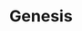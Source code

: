 ---
title: "Genesis"
summary: "Formed at Charterhouse School, Godalming, Surrey, South East England, UK in 1967, Genesis are among the top 30 highest-selling recording artists of all time. Their early work is characterized by complex song structures, elaborate instrumentation and the theatrical antics of founder member and vocalist , who left the band August 15, 1975. Unable to find a suitable replacement, it was drummer who assumed lead vocal duties. This change, as well as the departure of guitarist , two years later, saw the remaining three members move into more accessible pop-based music. This change in style resulted in a huge growth in Genesis' popularity throughout the 1980s and early 1990s. In 1996 Phil Collins left to concentrate on his solo work and other projects, leaving erstwhile bandmates Mike Rutherford and Tony Banks to forge ahead with new recruit; vocalist . This line-up lasted for one album only and Genesis soon found itself on hiatus after the poor performance and critical reaction of the new album. In 2006 – after years of speculation – Phil Collins, Tony Banks and Mike Rutherford reformed Genesis for the successful *Turn It On Again* tour. A reunion involving ex-members Peter Gabriel and Steve Hackett remains much talked-about and unrealised. Inducted into the **Rock & Roll Hall of Fame** in 2010 . **Band members:** ● – lead vocals, flute, percussion ● – keyboards, backing vocals , 12 string acoustic guitar ● – guitar, backing vocals ● Mick Barnard – guitar ● – guitar ● – bass, bass pedals, 6 & 12 string electric guitar, backing vocals ● – drums, percussion ● – drums, percussion ● – drums, percussion, backing vocals ● – drums, lead & backing vocals ● – lead vocals **Touring/session musicians:** ● – drums, percussion ● – drums, percussion ● – guitar, bass ● – drums, percussion ● – drums, percussion ● – guitar, bass ● – drums"
image: "genesis.jpg"
---